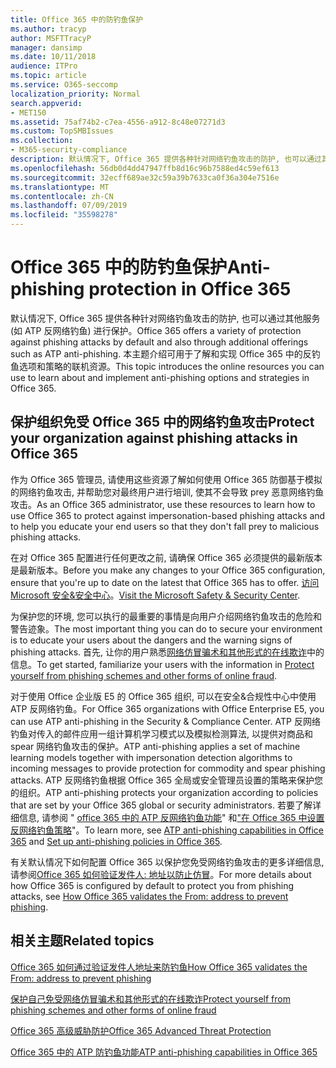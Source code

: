 ```yaml
---
title: Office 365 中的防钓鱼保护
ms.author: tracyp
author: MSFTTracyP
manager: dansimp
ms.date: 10/11/2018
audience: ITPro
ms.topic: article
ms.service: O365-seccomp
localization_priority: Normal
search.appverid:
- MET150
ms.assetid: 75af74b2-c7ea-4556-a912-8c48e07271d3
ms.custom: TopSMBIssues
ms.collection:
- M365-security-compliance
description: 默认情况下, Office 365 提供各种针对网络钓鱼攻击的防护, 也可以通过其他服务 (如 ATP 反网络钓鱼) 进行保护。 本主题介绍可用于了解和实现 Office 365 中的反钓鱼选项和策略的联机资源。
ms.openlocfilehash: 56db0d4dd47947ffb8d16c96b7588ed4c59ef613
ms.sourcegitcommit: 32ecff689ae32c59a39b7633ca0f36a304e7516e
ms.translationtype: MT
ms.contentlocale: zh-CN
ms.lasthandoff: 07/09/2019
ms.locfileid: "35598278"
---
```

# <a name="anti-phishing-protection-in-office-365"></a><span data-ttu-id="2f422-104">Office 365 中的防钓鱼保护</span><span class="sxs-lookup"><span data-stu-id="2f422-104">Anti-phishing protection in Office 365</span></span>

<span data-ttu-id="2f422-105">默认情况下, Office 365 提供各种针对网络钓鱼攻击的防护, 也可以通过其他服务 (如 ATP 反网络钓鱼) 进行保护。</span><span class="sxs-lookup"><span data-stu-id="2f422-105">Office 365 offers a variety of protection against phishing attacks by default and also through additional offerings such as ATP anti-phishing.</span></span> <span data-ttu-id="2f422-106">本主题介绍可用于了解和实现 Office 365 中的反钓鱼选项和策略的联机资源。</span><span class="sxs-lookup"><span data-stu-id="2f422-106">This topic introduces the online resources you can use to learn about and implement anti-phishing options and strategies in Office 365.</span></span>
  
## <a name="protect-your-organization-against-phishing-attacks-in-office-365"></a><span data-ttu-id="2f422-107">保护组织免受 Office 365 中的网络钓鱼攻击</span><span class="sxs-lookup"><span data-stu-id="2f422-107">Protect your organization against phishing attacks in Office 365</span></span>

<span data-ttu-id="2f422-108">作为 Office 365 管理员, 请使用这些资源了解如何使用 Office 365 防御基于模拟的网络钓鱼攻击, 并帮助您对最终用户进行培训, 使其不会导致 prey 恶意网络钓鱼攻击。</span><span class="sxs-lookup"><span data-stu-id="2f422-108">As an Office 365 administrator, use these resources to learn how to use Office 365 to protect against impersonation-based phishing attacks and to help you educate your end users so that they don't fall prey to malicious phishing attacks.</span></span>
  
<span data-ttu-id="2f422-109">在对 Office 365 配置进行任何更改之前, 请确保 Office 365 必须提供的最新版本是最新版本。</span><span class="sxs-lookup"><span data-stu-id="2f422-109">Before you make any changes to your Office 365 configuration, ensure that you're up to date on the latest that Office 365 has to offer.</span></span> <span data-ttu-id="2f422-110">[访问 Microsoft 安全&amp;安全中心](https://www.microsoft.com/security/default.aspx)。</span><span class="sxs-lookup"><span data-stu-id="2f422-110">[Visit the Microsoft Safety &amp; Security Center](https://www.microsoft.com/security/default.aspx).</span></span>
  
<span data-ttu-id="2f422-111">为保护您的环境, 您可以执行的最重要的事情是向用户介绍网络钓鱼攻击的危险和警告迹象。</span><span class="sxs-lookup"><span data-stu-id="2f422-111">The most important thing you can do to secure your environment is to educate your users about the dangers and the warning signs of phishing attacks.</span></span> <span data-ttu-id="2f422-112">首先, 让你的用户熟悉[网络仿冒骗术和其他形式的在线欺诈](https://support.office.com/article/f84750b4-2f2c-46c3-89f6-e65f7f8c3546)中的信息。</span><span class="sxs-lookup"><span data-stu-id="2f422-112">To get started, familiarize your users with the information in [Protect yourself from phishing schemes and other forms of online fraud](https://support.office.com/article/f84750b4-2f2c-46c3-89f6-e65f7f8c3546).</span></span>
  
<span data-ttu-id="2f422-113">对于使用 Office 企业版 E5 的 Office 365 组织, 可以在安全&amp;合规性中心中使用 ATP 反网络钓鱼。</span><span class="sxs-lookup"><span data-stu-id="2f422-113">For Office 365 organizations with Office Enterprise E5, you can use ATP anti-phishing in the Security &amp; Compliance Center.</span></span> <span data-ttu-id="2f422-114">ATP 反网络钓鱼对传入的邮件应用一组计算机学习模式以及模拟检测算法, 以提供对商品和 spear 网络钓鱼攻击的保护。</span><span class="sxs-lookup"><span data-stu-id="2f422-114">ATP anti-phishing applies a set of machine learning models together with impersonation detection algorithms to incoming messages to provide protection for commodity and spear phishing attacks.</span></span> <span data-ttu-id="2f422-115">ATP 反网络钓鱼根据 Office 365 全局或安全管理员设置的策略来保护您的组织。</span><span class="sxs-lookup"><span data-stu-id="2f422-115">ATP anti-phishing protects your organization according to policies that are set by your Office 365 global or security administrators.</span></span> <span data-ttu-id="2f422-116">若要了解详细信息, 请参阅 " [office 365 中的 ATP 反网络钓鱼功能](atp-anti-phishing.md)" 和["在 Office 365 中设置反网络钓鱼策略](set-up-anti-phishing-policies.md)"。</span><span class="sxs-lookup"><span data-stu-id="2f422-116">To learn more, see [ATP anti-phishing capabilities in Office 365](atp-anti-phishing.md) and [Set up anti-phishing policies in Office 365](set-up-anti-phishing-policies.md).</span></span>
  
<span data-ttu-id="2f422-117">有关默认情况下如何配置 Office 365 以保护您免受网络钓鱼攻击的更多详细信息, 请参阅[Office 365 如何验证发件人: 地址以防止仿冒](how-office-365-validates-the-from-address.md)。</span><span class="sxs-lookup"><span data-stu-id="2f422-117">For more details about how Office 365 is configured by default to protect you from phishing attacks, see [How Office 365 validates the From: address to prevent phishing](how-office-365-validates-the-from-address.md).</span></span>
  
## <a name="related-topics"></a><span data-ttu-id="2f422-118">相关主题</span><span class="sxs-lookup"><span data-stu-id="2f422-118">Related topics</span></span>

[<span data-ttu-id="2f422-119">Office 365 如何通过验证发件人地址来防钓鱼</span><span class="sxs-lookup"><span data-stu-id="2f422-119">How Office 365 validates the From: address to prevent phishing</span></span>](how-office-365-validates-the-from-address.md)
  
[<span data-ttu-id="2f422-120">保护自己免受网络仿冒骗术和其他形式的在线欺诈</span><span class="sxs-lookup"><span data-stu-id="2f422-120">Protect yourself from phishing schemes and other forms of online fraud</span></span>](https://support.office.com/article/f84750b4-2f2c-46c3-89f6-e65f7f8c3546)
  
[<span data-ttu-id="2f422-121">Office 365 高级威胁防护</span><span class="sxs-lookup"><span data-stu-id="2f422-121">Office 365 Advanced Threat Protection</span></span>](office-365-atp.md)
  
[<span data-ttu-id="2f422-122">Office 365 中的 ATP 防钓鱼功能</span><span class="sxs-lookup"><span data-stu-id="2f422-122">ATP anti-phishing capabilities in Office 365</span></span>](atp-anti-phishing.md)
  


